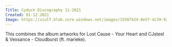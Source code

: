 ```yaml
---
Title: Cyduck Discography 11-2021
Created: 01-12-2021
Image: https://xiulf.blob.core.windows.net/images/15587424-8e57-4c39-924c-bd16180c0a70
---
```


This combines the album artworks for Lost Cause - Your Heart and CJsteel & Vexsance - Cloudburst (ft. marieke).
